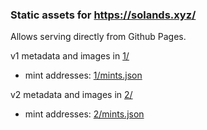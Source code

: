 
### Static assets for https://solands.xyz/ ###

Allows serving directly from Github Pages.

v1 metadata and images in [1/](./1/)

- mint addresses: [1/mints.json](./1/mints.json)

v2 metadata and images in [2/](./2/)

- mint addresses: [2/mints.json](./2/mints.json)
